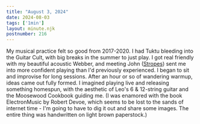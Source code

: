 ```yaml
---
title: "August 3, 2024"
date: 2024-08-03
tags: ['1min']
layout: minute.njk
postnumber: 216
---	
```


My musical practice felt so good from 2017-2020. I had Tuktu bleeding into the Guitar Cult, with big breaks in the summer to just play. I got real friendly with my beautiful acoustic Webber, and meeting John ([Stropes](https://www.stropes.com)) sent me into more confident playing than I'd previously experienced. I began to sit and improvise for long sessions. After an hour or so of wandering warmup, ideas came out fully formed. I imagined playing live and releasing something homespun, with the aesthetic of Leo's 6 & 12-string guitar and the Moosewood Cookbook guiding me. (I was enamored with the book ElectronMusic by Robert Devoe, which seems to be lost to the sands of internet time - I'm going to have to dig it out and share some images. The entire thing was handwritten on light brown paperstock.)


